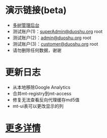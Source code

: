 # 演示链接(beta)
- [多树管理后台](https://admin.duoshu.org/index.html)
- 测试账户(1)：superAdmin@duoshu.org root
- 测试账户(2)：admin@duoshu.org root
- 测试账户(3)：customer@duoshu.org root
- 请勿删除任何数据，谢谢
# 更新日志
- 从本地移除Google Analytics
- 合并mt-registry到mt-access
- 修复无法查看反向代理缓存md5值
- mt-ui表可以更改显示的列
# [更多详情](https://github.com/users/publicdevop2019/projects/32)